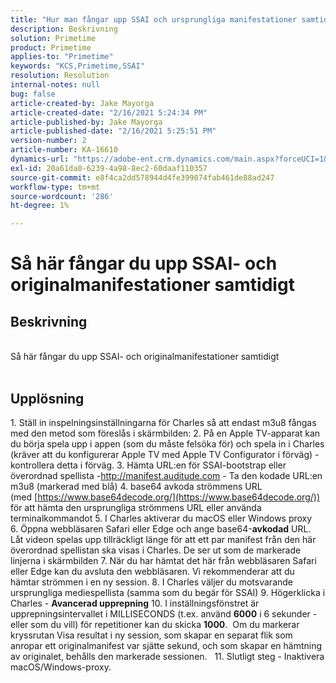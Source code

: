 ```yaml
---
title: "Hur man fångar upp SSAI och ursprungliga manifestationer samtidigt"
description: Beskrivning
solution: Primetime
product: Primetime
applies-to: "Primetime"
keywords: "KCS,Primetime,SSAI"
resolution: Resolution
internal-notes: null
bug: false
article-created-by: Jake Mayorga
article-created-date: "2/16/2021 5:24:34 PM"
article-published-by: Jake Mayorga
article-published-date: "2/16/2021 5:25:51 PM"
version-number: 2
article-number: KA-16610
dynamics-url: "https://adobe-ent.crm.dynamics.com/main.aspx?forceUCI=1&pagetype=entityrecord&etn=knowledgearticle&id=fd0d47d2-7b70-eb11-a812-00224809a536"
exl-id: 20a61da0-6239-4a98-8ec2-60daaf110357
source-git-commit: e8f4ca2dd578944d4fe399074fab461de88ad247
workflow-type: tm+mt
source-wordcount: '286'
ht-degree: 1%

---
```


# Så här fångar du upp SSAI- och originalmanifestationer samtidigt

## Beskrivning

<br>Så här fångar du upp SSAI- och originalmanifestationer samtidigt<br><br>



## Upplösning




1. Ställ in inspelningsinställningarna för Charles så att endast m3u8 fångas med den metod som föreslås i skärmbilden: 2. På en Apple TV-apparat kan du börja spela upp i appen (som du måste felsöka för) och spela in i Charles (kräver att du konfigurerar Apple TV med Apple TV Configurator i förväg) - kontrollera detta i förväg.  3. Hämta URL:en för SSAI-bootstrap eller överordnad spellista -http://manifest.auditude.com - Ta den kodade URL:en m3u8 (markerad med blå) 4. base64 avkoda strömmens URL (med [https://www.base64decode.org/](https://www.base64decode.org/)) för att hämta den ursprungliga strömmens URL eller använda terminalkommandot 5. I Charles aktiverar du macOS eller Windows proxy 6. Öppna webbläsaren Safari eller Edge och ange base64-<b>avkodad</b> URL. Låt videon spelas upp tillräckligt länge för att ett par manifest från den här överordnad spellistan ska visas i Charles. De ser ut som de markerade linjerna i skärmbilden 7. När du har hämtat det här från webbläsaren Safari eller Edge kan du avsluta den webbläsaren. Vi rekommenderar att du hämtar strömmen i en ny session.  8. I Charles väljer du motsvarande ursprungliga mediespellista (samma som du begär för SSAI) 9. Högerklicka i Charles - <b>Avancerad upprepning</b>  10. I inställningsfönstret är upprepningsintervallet i MILLISECONDS (t.ex. använd <b>6000</b> i 6 sekunder - eller som du vill) för repetitioner kan du skicka <b>1000</b>.  Om du markerar kryssrutan Visa resultat i ny session, som skapar en separat flik som anropar ett originalmanifest var sjätte sekund, och som skapar en hämtning av originalet, behålls den markerade sessionen.   11. Slutligt steg - Inaktivera macOS/Windows-proxy.
